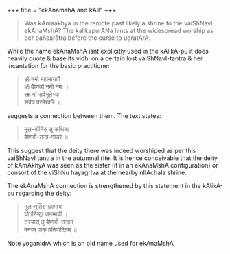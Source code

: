 +++
title = "ekAnamshA and kAlI"
+++

> Was kAmaakhya in the remote past likely a shrine to the vaiShNavI ekAnaMshA? The kalikapurANa hints at the widespread worship as per pañcarātra  before the curse to ugratArA.

While the name ekAnaMshA isnt explicitly used in the kAlikA-pu it does heavily quote & base its vidhi on a certain lost vaiShNavI-tantra & her incantation for the basic practitioner

> ॐ नमो महामायायै  
ॐ वैष्णव्यै नमो नमः ।  
रक्ष मां सर्वभूतेभ्यः  
सर्वत्र परमेश्वरि ॥

suggests a connection between them. The text states: 

> मूल-योनिस् तु कथिता  
वैष्णवी-तन्त्र-गोचरे ॥

This suggest that the deity there was indeed worshiped as per this vaiShNavI tantra in the autumnal rite. It is hence conceivable that the deity of kAmAkhyA was seen as the sister (if in an ekAnaMshA configuration) or consort of the viShNu hayagrIva at the nearby nIlAchala shrine.

The ekAnaMshA connection is strengthened by this statement in the kAlikA-pu regarding the deity:

> मूल-मूर्तिर् महामाया  
योगनिन्द्रा जगन्मयी ।  
तस्यास् तु वैष्णवी-तन्त्रम्  
मन्त्रम् प्राक् प्रतिपादितम् ॥

Note yoganidrA which is an old name used for ekAnaMshA 
